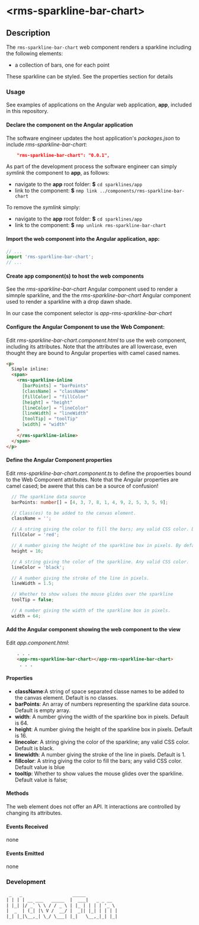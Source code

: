 &lt;rms-sparkline-bar-chart&gt;
====

Description
----
The `rms-sparkline-bar-chart` web component renders a sparkline including the following elements:
* a collection of bars, one for each point

These sparkline can be styled. See the properties section for details


### Usage
See examples of applications on the Angular web application, **app**, included in this repository.


#### Declare the component on the Angular application
The software engineer updates the host application's _packages.json_ to include _rms-sparkline-bar-chart_:

````json
    "rms-sparkline-bar-chart": "0.0.1",
````

As part of the development process the software engineer can simply _symlink_ the component to **app**, as follows:
* navigate to the **app** root folder: **$** `cd sparklines/app`
* link to the component: **$** `nmp link ../components/rms-sparkline-bar-chart`

To remove the _symlink_ simply:
* navigate to the **app** root folder: **$** `cd sparklines/app`
* link to the component: **$** `nmp unlink rms-sparkline-bar-chart`

#### Import the web component into the Angular application, **app**:
```typescript
// ...
import 'rms-sparkline-bar-chart';
// ...
````

#### Create **app** component(s) to host the web components
See the _rms-sparkline-bar-chart_ Angular component used to render a simnple sparkline, and the the _rms-sparkline-bar-chart_ Angular component used to render a sparkline with a drop dawn shade.

In our case the component selector is _app-rms-sparkline-bar-chart_

#### Configure the Angular Component to use the Web Component:
Edit _rms-sparkline-bar-chart.component.html_ to use the web component, including its attributes. Note that the attributes are all lowercase, even thought they are bound to Angular properties with camel cased names.

````html
<p>
  Simple inline:
  <span>
    <rms-sparkline-inline
      [barPoints] = "barPoints"
      [className] = "className"
      [fillColor] = "fillColor"
      [height] = "height"
      [lineColor] = "lineColor"
      [lineWidth] = "lineWidth"
      [toolTip] = "toolTip"
      [width] = "width"
    >
    </rms-sparkline-inline>
  </span>
</p>

````

#### Define the Angular Component properties
Edit _rms-sparkline-bar-chart.component.ts_ to define the propoerties bound to the Web Component attributes. Note that the Angular properties are camel cased; be awere that this can be a source of confusion!
````typescript
  // The sparkline data source
  barPoints: number[] = [4, 3, 7, 8, 1, 4, 9, 2, 5, 3, 5, 9];

  // Class(es) to be added to the canvas element.
  className = '';

  // A string giving the color to fill the bars; any valid CSS color. Default is red
  fillColor = 'red';

  // A number giving the height of the sparkline box in pixels. By default, uses the height of the Canvas element.
  height = 16;

  // A string giving the color of the sparkline. Any valid CSS color.
  lineColor = 'black';

  // A number giving the stroke of the line in pixels.
  lineWidth = 1.5;

  // Whether to show values the mouse glides over the sparkline
  toolTip = false;

  // A number giving the width of the sparkline box in pixels.
  width = 64;
````

#### Add the Angular component showing the web component to the view
Edit _app.component.html_:

```html
    . . .
    <app-rms-sparkline-bar-chart></app-rms-sparkline-bar-chart>
     . . .
```

#### Properties
* **className**:A string of space separated classe names to be added to the canvas element. Default is no classes.
* **barPoints**: An array of numbers representing the sparkline data source. Default is empty array.
* **width**: A number giving the width of the sparkline box in pixels. Default is 64.
* **height**: A number giving the height of the sparkline box in pixels. Default is 16.
* **linecolor**: A string giving the color of the sparkline; any valid CSS color. Default is black.
* **linewidth**: A number giving the stroke of the line in pixels. Default is 1.
* **fillcolor**: A string giving the color to fill the bars; any valid CSS color. Default value is blue
* **tooltip**: Whether to show values the mouse glides over the sparkline. Default value is false;

#### Methods
The web element does not offer an API. It interactions are controlled by changing its attributes.

#### Events Received
none

#### Events Emitted
none

### Development
   
````html
 _   _                   _____            
| | | | __ ___   _____  |  ___|   _ _ __  
| |_| |/ _` \ \ / / _ \ | |_ | | | | '_ \ 
|  _  | (_| |\ V /  __/ |  _|| |_| | | | |
|_| |_|\__,_| \_/ \___| |_|   \__,_|_| |_|                                      
````
